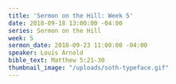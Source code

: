 ```yaml
---
title: 'Sermon on the Hill: Week 5'
date: 2018-09-18 13:00:00 -04:00
series: Sermon on the Hill
week: 5
sermon_date: 2018-09-23 11:00:00 -04:00
speaker: Louis Arnold
bible_text: Matthew 5:21-30
thumbnail_image: "/uploads/soth-typeface.gif"
---
```


